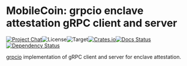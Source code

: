# MobileCoin: grpcio enclave attestation gRPC client and server

[![Project Chat][chat-image]][chat-link]<!--
-->![License][license-image]<!--
-->![Target][target-image]<!--
-->[![Crates.io][crate-image]][crate-link]<!--
-->[![Docs Status][docs-image]][docs-link]<!--
-->[![Dependency Status][deps-image]][deps-link]

[grpcio](https://docs.rs/grpcio/latest/grpcio/) implementation of gRPC client
and server for enclave attestation.

[chat-image]: https://img.shields.io/discord/844353360348971068?style=flat-square
[chat-link]: https://mobilecoin.chat
[license-image]: https://img.shields.io/crates/l/mc-attestation-grpcio?style=flat-square
[target-image]: https://img.shields.io/badge/target-x86__64-blue?style=flat-square
[crate-image]: https://img.shields.io/crates/v/mc-attestation-grpcio.svg?style=flat-square
[crate-link]: https://crates.io/crates/mc-attestation-grpcio
[docs-image]: https://img.shields.io/docsrs/mc-attestation-grpcio?style=flat-square
[docs-link]: https://docs.rs/crate/mc-attestation-grpcio
[deps-image]: https://deps.rs/crate/mc-attestation-grpcio/0.1.0/status.svg?style=flat-square
[deps-link]: https://deps.rs/crate/mc-attestation-grpcio/0.1.0
